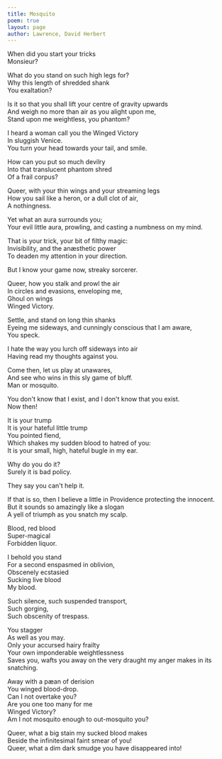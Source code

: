 ```yaml
---
title: Mosquito
poem: true
layout: page
author: Lawrence, David Herbert
---
```

When did you start your tricks  
Monsieur?  

What do you stand on such high legs for?  
Why this length of shredded shank  
You exaltation?  

Is it so that you shall lift your centre of gravity upwards  
And weigh no more than air as you alight upon me,  
Stand upon me weightless, you phantom?  

I heard a woman call you the Winged Victory  
In sluggish Venice.  
You turn your head towards your tail, and smile.  

How can you put so much devilry  
Into that translucent phantom shred  
Of a frail corpus?  

Queer, with your thin wings and your streaming legs  
How you sail like a heron, or a dull clot of air,  
A nothingness.  

Yet what an aura surrounds you;  
Your evil little aura, prowling, and casting a numbness on my mind.  

That is your trick, your bit of filthy magic:  
Invisibility, and the an&aelig;sthetic power  
To deaden my attention in your direction.  

But I know your game now, streaky sorcerer.  

Queer, how you stalk and prowl the air  
In circles and evasions, enveloping me,  
Ghoul on wings  
Winged Victory.  

Settle, and stand on long thin shanks  
Eyeing me sideways, and cunningly conscious that I am aware,  
You speck.  

I hate the way you lurch off sideways into air  
Having read my thoughts against you.  

Come then, let us play at unawares,  
And see who wins in this sly game of bluff.  
Man or mosquito.  

You don't know that I exist, and I don't know that you exist.  
Now then!  

It is your trump  
It is your hateful little trump  
You pointed fiend,  
Which shakes my sudden blood to hatred of you:  
It is your small, high, hateful bugle in my ear.  

Why do you do it?  
Surely it is bad policy.  

They say you can't help it.  

If that is so, then I believe a little in Providence protecting the innocent.  
But it sounds so amazingly like a slogan  
A yell of triumph as you snatch my scalp.  

Blood, red blood  
Super-magical  
Forbidden liquor.  

I behold you stand  
For a second enspasmed in oblivion,  
Obscenely ecstasied  
Sucking live blood  
My blood.  

Such silence, such suspended transport,  
Such gorging,  
Such obscenity of trespass.  

You stagger  
As well as you may.  
Only your accursed hairy frailty  
Your own imponderable weightlessness  
Saves you, wafts you away on the very draught my anger makes in its snatching.  

Away with a p&aelig;an of derision  
You winged blood-drop.  
Can I not overtake you?  
Are you one too many for me  
Winged Victory?  
Am I not mosquito enough to out-mosquito you?  

Queer, what a big stain my sucked blood makes  
Beside the infinitesimal faint smear of you!  
Queer, what a dim dark smudge you have disappeared into!


